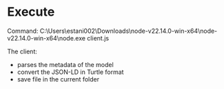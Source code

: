 # Execute

Command:
 C:\Users\estani002\Downloads\node-v22.14.0-win-x64\node-v22.14.0-win-x64\node.exe client.js

The client:
- parses the metadata of the model
- convert the JSON-LD in Turtle format
- save file in the current folder